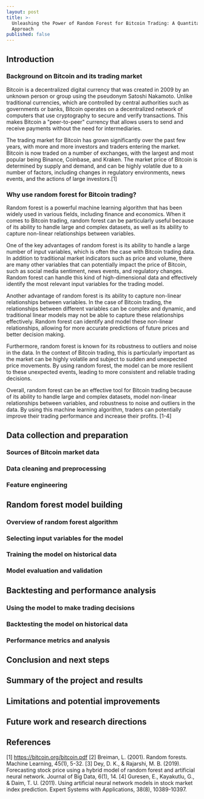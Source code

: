 ```yaml
---
layout: post
title: >-
  Unleashing the Power of Random Forest for Bitcoin Trading: A Quantitative
  Approach
published: false
---
```

## Introduction

### Background on Bitcoin and its trading market

Bitcoin is a decentralized digital currency that was created in 2009 by an unknown person or group using the pseudonym Satoshi Nakamoto. Unlike traditional currencies, which are controlled by central authorities such as governments or banks, Bitcoin operates on a decentralized network of computers that use cryptography to secure and verify transactions. This makes Bitcoin a "peer-to-peer" currency that allows users to send and receive payments without the need for intermediaries.

The trading market for Bitcoin has grown significantly over the past few years, with more and more investors and traders entering the market. Bitcoin is now traded on a number of exchanges, with the largest and most popular being Binance, Coinbase, and Kraken. The market price of Bitcoin is determined by supply and demand, and can be highly volatile due to a number of factors, including changes in regulatory environments, news events, and the actions of large investors.[1]

### Why use random forest for Bitcoin trading?

Random forest is a powerful machine learning algorithm that has been widely used in various fields, including finance and economics. When it comes to Bitcoin trading, random forest can be particularly useful because of its ability to handle large and complex datasets, as well as its ability to capture non-linear relationships between variables.

One of the key advantages of random forest is its ability to handle a large number of input variables, which is often the case with Bitcoin trading data. In addition to traditional market indicators such as price and volume, there are many other variables that can potentially impact the price of Bitcoin, such as social media sentiment, news events, and regulatory changes. Random forest can handle this kind of high-dimensional data and effectively identify the most relevant input variables for the trading model.

Another advantage of random forest is its ability to capture non-linear relationships between variables. In the case of Bitcoin trading, the relationships between different variables can be complex and dynamic, and traditional linear models may not be able to capture these relationships effectively. Random forest can identify and model these non-linear relationships, allowing for more accurate predictions of future prices and better decision making.

Furthermore, random forest is known for its robustness to outliers and noise in the data. In the context of Bitcoin trading, this is particularly important as the market can be highly volatile and subject to sudden and unexpected price movements. By using random forest, the model can be more resilient to these unexpected events, leading to more consistent and reliable trading decisions.

Overall, random forest can be an effective tool for Bitcoin trading because of its ability to handle large and complex datasets, model non-linear relationships between variables, and robustness to noise and outliers in the data. By using this machine learning algorithm, traders can potentially improve their trading performance and increase their profits. [1-4]

## Data collection and preparation

### Sources of Bitcoin market data

### Data cleaning and preprocessing

### Feature engineering


## Random forest model building

### Overview of random forest algorithm

### Selecting input variables for the model

### Training the model on historical data

### Model evaluation and validation

## Backtesting and performance analysis

### Using the model to make trading decisions

### Backtesting the model on historical data

### Performance metrics and analysis

## Conclusion and next steps

## Summary of the project and results

## Limitations and potential improvements

## Future work and research directions


## References
[1] https://bitcoin.org/bitcoin.pdf
[2] Breiman, L. (2001). Random forests. Machine Learning, 45(1), 5-32.
[3] Dey, D. K., & Rajarshi, M. B. (2019). Forecasting stock price using a hybrid model of random forest and     artificial neural network. Journal of Big Data, 6(1), 14.
[4] Guresen, E., Kayakutlu, G., & Daim, T. U. (2011). Using artificial neural network models in stock market     index prediction. Expert Systems with Applications, 38(8), 10389-10397.







